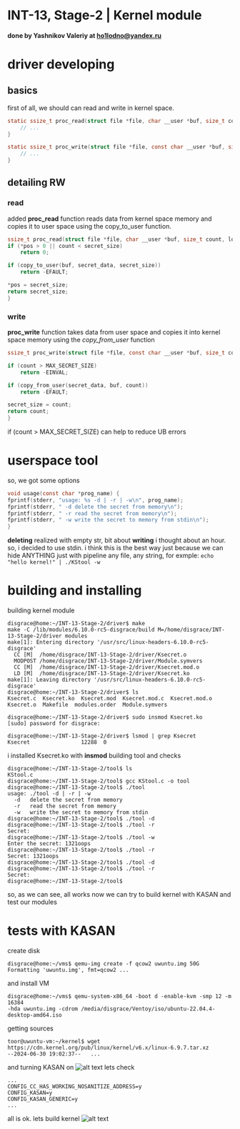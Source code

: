 # INT-13, Stage-2 | Kernel module
#### done by Yashnikov Valeriy at ho1lodno@yandex.ru

# driver developing
## basics
first of all, we should can read and write in kernel space.
```C
static ssize_t proc_read(struct file *file, char __user *buf, size_t count, loff_t *pos) {
    // ...
}

static ssize_t proc_write(struct file *file, const char __user *buf, size_t count, loff_t *pos) {
    // ...
}
```
## detailing RW
### read
added __proc_read__ function reads data from kernel space memory and copies it to user space using the copy_to_user function.
```c
ssize_t proc_read(struct file *file, char __user *buf, size_t count, loff_t *pos) {
if (*pos > 0 || count < secret_size)
	return 0;

if (copy_to_user(buf, secret_data, secret_size))
	return -EFAULT;

*pos = secret_size;
return secret_size;
}
```
### write
__proc_write__ function takes data from user space and copies it into kernel space memory using the _copy_from_user_ function
```c
ssize_t proc_write(struct file *file, const char __user *buf, size_t count, loff_t *pos) {

if (count > MAX_SECRET_SIZE)
	return -EINVAL;

if (copy_from_user(secret_data, buf, count))
	return -EFAULT;

secret_size = count;
return count;
}
```
if (count > MAX_SECRET_SIZE) can help to reduce UB errors
# userspace tool 
so, we got some options
```c
void usage(const char *prog_name) {
fprintf(stderr, "usage: %s -d | -r | -w\n", prog_name);
fprintf(stderr, " -d delete the secret from memory\n");
fprintf(stderr, " -r read the secret from memory\n");
fprintf(stderr, " -w write the secret to memory from stdin\n");
}
```
__deleting__ realized with empty str, bit about __writing__ i thought about an hour. so, i decided to use stdin. i think this is the best way just because we can hide ANYTHING just with pipeline 
any file, any string, for exmple:
`echo "hello kernel!" | ./KStool -w`

# building and installing
building kernel module
```shell
disgrace@home:~/INT-13-Stage-2/driver$ make
make -C /lib/modules/6.10.0-rc5-disgrace/build M=/home/disgrace/INT-13-Stage-2/driver modules
make[1]: Entering directory '/usr/src/linux-headers-6.10.0-rc5-disgrace'
  CC [M]  /home/disgrace/INT-13-Stage-2/driver/Ksecret.o
  MODPOST /home/disgrace/INT-13-Stage-2/driver/Module.symvers
  CC [M]  /home/disgrace/INT-13-Stage-2/driver/Ksecret.mod.o
  LD [M]  /home/disgrace/INT-13-Stage-2/driver/Ksecret.ko
make[1]: Leaving directory '/usr/src/linux-headers-6.10.0-rc5-disgrace'
disgrace@home:~/INT-13-Stage-2/driver$ ls
Ksecret.c  Ksecret.ko  Ksecret.mod  Ksecret.mod.c  Ksecret.mod.o  Ksecret.o  Makefile  modules.order  Module.symvers

disgrace@home:~/INT-13-Stage-2/driver$ sudo insmod Ksecret.ko 
[sudo] password for disgrace: 

disgrace@home:~/INT-13-Stage-2/driver$ lsmod | grep Ksecret
Ksecret                12288  0
```
i installed Ksecret.ko with __insmod__
building tool and checks 
```shell
disgrace@home:~/INT-13-Stage-2/tool$ ls
KStool.c
disgrace@home:~/INT-13-Stage-2/tool$ gcc KStool.c -o tool
disgrace@home:~/INT-13-Stage-2/tool$ ./tool 
usage: ./tool -d | -r | -w
  -d   delete the secret from memory
  -r   read the secret from memory
  -w   write the secret to memory from stdin
disgrace@home:~/INT-13-Stage-2/tool$ ./tool -d
disgrace@home:~/INT-13-Stage-2/tool$ ./tool -r
Secret: 
disgrace@home:~/INT-13-Stage-2/tool$ ./tool -w
Enter the secret: 1321oops
disgrace@home:~/INT-13-Stage-2/tool$ ./tool -r
Secret: 1321oops
disgrace@home:~/INT-13-Stage-2/tool$ ./tool -d
disgrace@home:~/INT-13-Stage-2/tool$ ./tool -r
Secret: 
disgrace@home:~/INT-13-Stage-2/tool$ 
```
so, as we can see, all works
now we can try to build kernel with KASAN and test our modules

# tests with KASAN
create disk
```shel
disgrace@home:~/vms$ qemu-img create -f qcow2 uwuntu.img 50G
Formatting 'uwuntu.img', fmt=qcow2 ...
```
and install VM
```shell
disgrace@home:~/vms$ qemu-system-x86_64 -boot d -enable-kvm -smp 12 -m 16384 
-hda uwuntu.img -cdrom /media/disgrace/Ventoy/iso/ubuntu-22.04.4-desktop-amd64.iso
```
getting sources
```shell
toor@uwuntu-vm:~/kernel$ wget https://cdn.kernel.org/pub/linux/kernel/v6.x/linux-6.9.7.tar.xz
--2024-06-30 19:02:37--   ...
```
and turning KASAN on
![alt text](https://github.com/flipthewho/INT-13-Stage-2/blob/main/media/Pasted%20image%2020240630191304.png)
lets check
```nano
...
CONFIG_CC_HAS_WORKING_NOSANITIZE_ADDRESS=y
CONFIG_KASAN=y
CONFIG_KASAN_GENERIC=y
...
```
all is ok. lets build kernel
![alt text](https://github.com/flipthewho/INT-13-Stage-2/blob/main/media/Pasted%20image%2020240630191853.png)